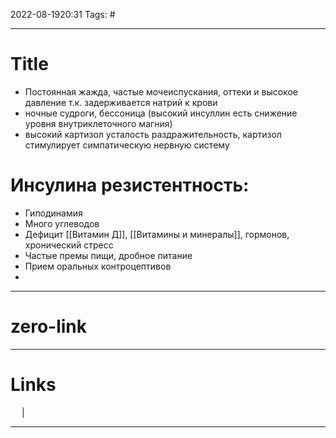 2022-08-1920:31
Tags: #

---
# Title
- Постоянная жажда, частые мочеиспускания, оттеки и высокое давление т.к. задерживается натрий к крови
- ночные судроги, бессоница (высокий инсуллин есть снижение уровня внутриклеточного магния)
- высокий картизол усталость раздражительность, картизол стимулирует симпатическую нервную систему

# Инсулина резистентность:
- Гиподинамия
- Много углеводов
- Дефицит [[Витамин Д]], [[Витамины и минералы]], гормонов, хронический стресс
- Частые премы пищи, дробное питание
- Прием оральных контроцептивов
- 


---
# zero-link


---
# Links
 &emsp; | &emsp; 


---